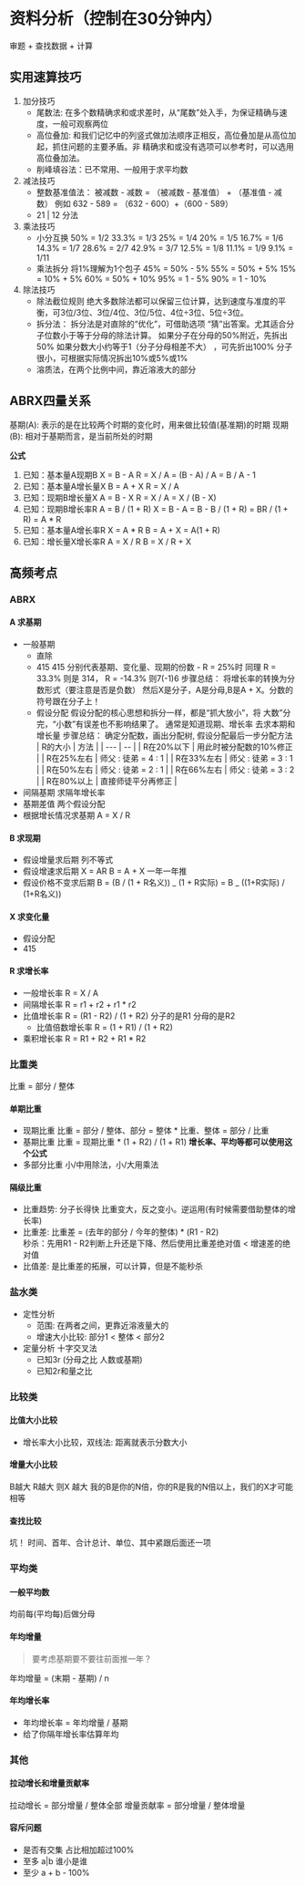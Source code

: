 # 资料分析（控制在30分钟内）

审题 + 查找数据 + 计算

## 实用速算技巧

1. 加分技巧
   - 尾数法: 在多个数精确求和或求差时，从“尾数”处入手，为保证精确与速度，一般可观察两位
   - 高位叠加: 和我们记忆中的列竖式做加法顺序正相反，高位叠加是从高位加起，抓住问题的主要矛盾。非
     精确求和或没有选项可以参考时，可以选用高位叠加法。
   - 削峰填谷法：已不常用、一般用于求平均数
2. 减法技巧
   - 整数基准值法： 被减数 - 减数 = （被减数 - 基准值） + （基准值 - 减数） 例如 632 - 589 = （632 - 600）+（600 - 589）
   - 21 | 12 分法
3. 乘法技巧
   - 小分互换
     50% = 1/2
     33.3% = 1/3
     25% = 1/4
     20% = 1/5
     16.7% = 1/6
     14.3% = 1/7
     28.6% = 2/7
     42.9% = 3/7
     12.5% = 1/8
     11.1% = 1/9
     9.1% = 1/11
   - 乘法拆分 将1%理解为1个包子
     45% = 50% - 5%
     55% = 50% + 5%
     15% = 10% + 5%
     60% = 50% + 10%
     95% = 1 - 5%
     90% = 1 - 10%
4. 除法技巧
   - 除法截位规则 绝大多数除法都可以保留三位计算，达到速度与准度的平衡，可3位/3位、3位/4位、3位/5位、4位÷3位、5位÷3位。
   - 拆分法： 拆分法是对直除的“优化”，可借助选项
     “猜”出答案。尤其适合分子位数小于等于分母的除法计算。
     如果分子在分母的50%附近，先拆出50%
     如果分数大小约等于1（分子分母相差不大）
     ，可先折出100%
     分子很小，可根据实际情况拆出10%或5%或1%
   - 溶质法，在两个比例中间，靠近溶液大的部分

## ABRX四量关系

基期(A): 表示的是在比较两个时期的变化时，用来做比较值(基准期)的时期
现期(B): 相对于基期而言，是当前所处的时期

**公式**

1. 已知：基本量A现期B
   X = B - A
   R = X / A = (B - A) / A = B / A - 1
2. 已知：基本量A增长量X
   B = A + X
   R = X / A
3. 已知：现期B增长量X
   A = B - X
   R = X / A = X / (B - X)
4. 已知：现期B增长率R
   A = B / (1 + R)
   X = B - A = B - B / (1 + R) = BR / (1 + R) = A \* R
5. 已知：基本量A增长率R
   X = A \* R
   B = A + X = A(1 + R)
6. 已知：增长量X增长率R
   A = X / R
   B = X / R + X

## 高频考点

### ABRX

#### A 求基期

- 一般基期
  - 直除
  - 415
    415 分别代表基期、变化量、现期的份数 - R = 25%时
    同理 R = 33.3% 则是 314， R = -14.3% 则7(-1)6
    步骤总结：
    将增长率的转换为分数形式（要注意是否是负数）
    然后X是分子，A是分母,B是A + X。分数的符号跟在分子上！
  - 假设分配
    假设分配的核心思想和拆分一样，都是“抓大放小”，将
    大数”分完，“小数”有误差也不影响结果了。
    通常是知道现期、增长率 去求本期和增长量
    步骤总结：
    确定分配数，画出分配树,
    假设分配最后一步分配方法
    | R的大小 | 方法 |
    | --- | -- |
    | R在20%以下 | 用此时被分配数的10%修正 |
    | R在25%左右 | 师父 : 徒弟 = 4 : 1 |
    | R在33%左右 | 师父 : 徒弟 = 3 : 1 |
    | R在50%左右 | 师父 : 徒弟 = 2 : 1 |
    | R在66%左右 | 师父 : 徒弟 = 3 : 2 |
    | R在80%以上 | 直接师徒平分再修正 |
- 间隔基期 求隔年增长率
- 基期差值 两个假设分配
- 根据增长情况求基期 A = X / R

#### B 求现期

- 假设增量求后期 列不等式
- 假设增速求后期 X = AR B = A + X 一年一年推
- 假设价格不变求后期 B = (B / (1 + R名义)) _ (1 + R实际) = B _ ((1+R实际) / (1+R名义))

#### X 求变化量

- 假设分配
- 415

#### R 求增长率

- 一般增长率 R = X / A
- 间隔增长率 R = r1 + r2 + r1 \* r2
- 比值增长率 R = (R1 - R2) / (1 + R2) 分子的是R1 分母的是R2
  - 比值倍数增长率 R = (1 + R1) / (1 + R2)
- 乘积增长率 R = R1 + R2 + R1 \* R2

### 比重类

比重 = 部分 / 整体

#### 单期比重

- 现期比重 比重 = 部分 / 整体、部分 = 整体 \* 比重、整体 = 部分 / 比重
- 基期比重 比重 = 现期比重 \* (1 + R2) / (1 + R1) **增长率、平均等都可以使用这个公式**
- 多部分比重 小/中用除法，小/大用乘法

#### 隔级比重

- 比重趋势: 分子长得快 比重变大，反之变小。逆运用(有时候需要借助整体的增长率)
- 比重差: 比重差 = (去年的部分 / 今年的整体) \* (R1 - R2) <br/>
  秒杀：先用R1 - R2判断上升还是下降、然后使用比重差绝对值 < 增速差的绝对值
- 比值差: 是比重差的拓展，可以计算，但是不能秒杀

### 盐水类

- 定性分析
  - 范围: 在两者之间，更靠近溶液量大的
  - 增速大小比较: 部分1 < 整体 < 部分2
- 定量分析 十字交叉法
  - 已知3r (分母之比 人数或基期)
  - 已知2r和量之比

### 比较类

#### 比值大小比较

- 增长率大小比较，双线法: 距离就表示分数大小

#### 增量大小比较

B越大 R越大 则X 越大
我的B是你的N倍，你的R是我的N倍以上，我们的X才可能相等

#### 查找比较

坑！
时间、首年、合计总计、单位、其中紧跟后面还一项

### 平均类

#### 一般平均数

均前每(平均每)后做分母

#### 年均增量

> 要考虑基期要不要往前面推一年？

年均增量 = (末期 - 基期) / n

#### 年均增长率

- 年均增长率 = 年均增量 / 基期
- 给了你隔年增长率估算年均

### 其他

#### 拉动增长和增量贡献率

拉动增长 = 部分增量 / 整体全部
增量贡献率 = 部分增量 / 整体增量

#### 容斥问题

- 是否有交集 占比相加超过100%
- 至多 a|b 谁小是谁
- 至少 a + b - 100%
